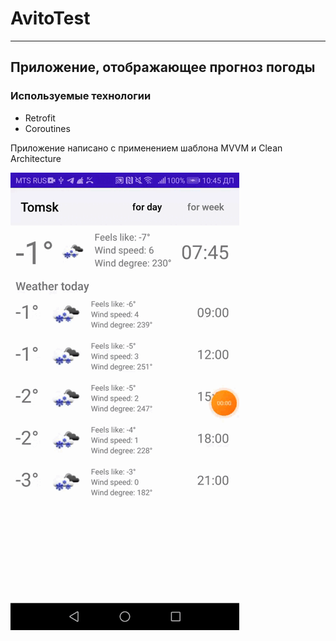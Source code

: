 # AvitoTest
___
## Приложение, отображающее прогноз погоды
### Используемые технологии
* Retrofit
* Coroutines

Приложение написано с применением шаблона MVVM и Clean Architecture

![video](https://raw.githubusercontent.com/AlexSergo/AvitoTest/main/XRecorder_29102022_104543.gif)
